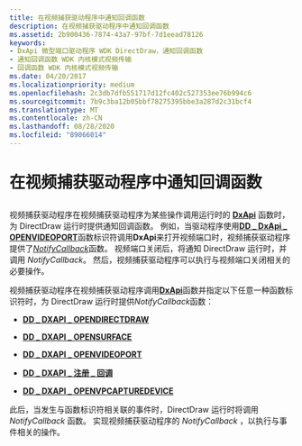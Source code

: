 ```yaml
---
title: 在视频捕获驱动程序中通知回调函数
description: 在视频捕获驱动程序中通知回调函数
ms.assetid: 2b900436-7874-43a7-97bf-7d1eead78126
keywords:
- DxApi 微型端口驱动程序 WDK DirectDraw，通知回调函数
- 通知回调函数 WDK 内核模式视频传输
- 回调函数 WDK 内核模式视频传输
ms.date: 04/20/2017
ms.localizationpriority: medium
ms.openlocfilehash: 2c3db7dfb551717d12fc402c527353ee76b994c6
ms.sourcegitcommit: 7b9c3ba12b05bbf78275395bbe3a287d2c31bcf4
ms.translationtype: MT
ms.contentlocale: zh-CN
ms.lasthandoff: 08/28/2020
ms.locfileid: "89066014"
---
```

# <a name="notify-callback-functions-in-a-video-capture-driver"></a>在视频捕获驱动程序中通知回调函数


## <span id="ddk_notify_callback_functions_in_a_video_capture_driver_gg"></span><span id="DDK_NOTIFY_CALLBACK_FUNCTIONS_IN_A_VIDEO_CAPTURE_DRIVER_GG"></span>


视频捕获驱动程序在视频捕获驱动程序为某些操作调用运行时的 [**DxApi**](/windows-hardware/drivers/ddi/dxapi/nf-dxapi-dxapi) 函数时，为 DirectDraw 运行时提供通知回调函数。 例如，当驱动程序使用[**DD \_ DxApi \_ OPENVIDEOPORT**](/previous-versions/windows/hardware/drivers/ff551498(v=vs.85))函数标识符调用**DxApi**来打开视频端口时，视频捕获驱动程序提供了[*NotifyCallback*](/windows/desktop/api/ddkmapi/nc-ddkmapi-lpdd_notifycallback)函数。 视频端口关闭后，将通知 DirectDraw 运行时，并调用 *NotifyCallback*。 然后，视频捕获驱动程序可以执行与视频端口关闭相关的必要操作。

视频捕获驱动程序在视频捕获驱动程序调用[**DxApi**](/windows-hardware/drivers/ddi/dxapi/nf-dxapi-dxapi)函数并指定以下任意一种函数标识符时，为 DirectDraw 运行时提供*NotifyCallback*函数：

-   [**DD \_ DXAPI \_ OPENDIRECTDRAW**](/previous-versions/windows/hardware/drivers/ff550702(v=vs.85))

-   [**DD \_ DXAPI \_ OPENSURFACE**](/previous-versions/windows/hardware/drivers/ff550711(v=vs.85))

-   [**DD \_ DXAPI \_ OPENVIDEOPORT**](/previous-versions/windows/hardware/drivers/ff551498(v=vs.85))

-   [**DD \_ DXAPI \_ 注册 \_ 回调**](/previous-versions/windows/hardware/drivers/ff551502(v=vs.85))

-   [**DD \_ DXAPI \_ OPENVPCAPTUREDEVICE**](/previous-versions/windows/hardware/drivers/ff551500(v=vs.85))

此后，当发生与函数标识符相关联的事件时，DirectDraw 运行时将调用 *NotifyCallback* 函数。 实现视频捕获驱动程序的 *NotifyCallback* ，以执行与事件相关的操作。

 

